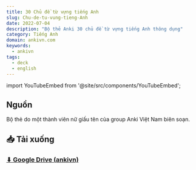 ```yaml
---
title: 30 Chủ đề từ vựng tiếng Anh
slug: Chu-de-tu-vung-tieng-Anh
date: 2022-07-04
description: "Bộ thẻ Anki 30 chủ đề từ vựng tiếng Anh thông dụng"
category: Tiếng Anh
domain: ankivn.com
keywords:
  - ankivn
tags:
  - deck
  - english
---
```


import YouTubeEmbed from '@site/src/components/YouTubeEmbed';

<YouTubeEmbed videoId="GpFwGoKSs3M" />

<!--truncate-->

## Nguồn

Bộ thẻ do một thành viên nữ giấu tên của group Anki Việt Nam biên soạn.

## 📥 Tải xuống

### [⬇ Google Drive (ankivn)](https://drive.google.com/file/d/1BLMf9Vbnpz8dS8d8pckAS2lJW_vm2vZ6/view?usp=sharing)
